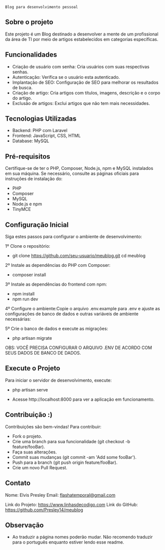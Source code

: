     Blog para desenvolvimento pessoal

## Sobre o projeto

Este projeto é um Blog destinado a desenvolver a mente de um profissional da área de TI por meio de artigos estabelecidos em categorias específicas.

## Funcionalidades

- Criação de usuário com senha: Cria usuários com suas respectivas senhas.
- Autenticação: Verifica se o usuário esta autenticado.
- Implantação de SEO: Configuração de SEO para melhorar os resultados de busca.
- Criação de artigo: Cria artigos com títulos, imagens, descrição e o corpo do artigo.
- Exclusão de artigos: Exclui artigos que não tem mais necessidades.

## Tecnologias Utilizadas

- Backend: PHP com Laravel
- Frontend: JavaScript, CSS, HTML
- Database: MySQL

## Pré-requisitos
Certifique-se de ter o PHP, Composer, Node.js, npm e MySQL instalados em sua máquina. Se necessário, consulte as páginas oficiais para instruções de instalação do:

- PHP
- Composer
- MySQL
- Node.js e npm
- TinyMCE

## Configuração Inicial

Siga estes passos para configurar o ambiente de desenvolvimento:

1º Clone o repositório:

- git clone https://github.com/seu-usuario/meublog.git
cd meublog

2º Instale as dependências do PHP com Composer:

- composer install

3º Instale as dependências do frontend com npm:

- npm install
- npm run dev

4º Configure o ambiente:Copie o arquivo .env.example para .env e ajuste as configurações de banco de dados e outras variáveis de ambiente necessárias:

5º Crie o banco de dados e execute as migrações:

- php artisan migrate

OBS: VOCÊ PRECISA CONFIGURAR O ARQUIVO .ENV DE ACORDO COM SEUS DADOS DE BANCO DE DADOS.

## Execute o Projeto

Para iniciar o servidor de desenvolvimento, execute:

- php artisan serve

- Acesse http://localhost:8000 para ver a aplicação em funcionamento.

## Contribuição :)
Contribuições são bem-vindas! Para contribuir:

- Fork o projeto.
- Crie uma branch para sua funcionalidade (git checkout -b feature/fooBar).
- Faça suas alterações.
- Commit suas mudanças (git commit -am 'Add some fooBar').
- Push para a branch (git push origin feature/fooBar).
- Crie um novo Pull Request.

## Contato

Nome: Elvis Presley
Email: flashatemporal@gmail.com

Link do Projeto: https://www.linhasdecodigo.com
Link do GitHub: https://github.com/Presley14/meublog

## Observação

- Ao traduzir a página nomes poderão mudar. Não recomendo traduzir para o português enquanto estiver lendo esse readme.